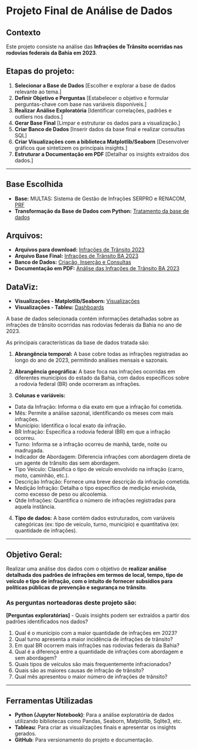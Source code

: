 # Projeto Final de Análise de Dados

## Contexto  
Este projeto consiste na análise das **Infrações de Trânsito ocorridas nas rodovias federais da Bahia em 2023**.  

## Etapas do projeto:
1. **Selecionar a Base de Dados** [Escolher e explorar a base de dados relevante ao tema.]
2. **Definir Objetivo e Perguntas**  [Estabelecer o objetivo e formular perguntas-chave com base nas variáveis disponíveis.]
3. **Realizar Análise Exploratória**  [Identificar correlações, padrões e outliers nos dados.]
4. **Gerar Base Final**  [Limpar e estruturar os dados para a visualização.]
5. **Criar Banco de Dados** [Inserir dados da base final e realizar consultas SQL]
6. **Criar Visualizações com a biblioteca Matplotlib/Seaborn**  [Desenvolver gráficos que sintetizem os principais insights.]
7. **Estruturar a Documentação em PDF**  [Detalhar os insights extraídos dos dados.]

---

## Base Escolhida 
- **Base:** MULTAS: Sistema de Gestão de Infrações SERPRO e RENACOM, [PRF](https://www.gov.br/prf/pt-br/acesso-a-informacao/dados-abertos/dados-abertos-da-prf)
- **Transformação da Base de Dados com Python:** [Tratamento da base de dados](https://github.com/bsjamile/on35-python-s17-s18-projeto-final/blob/main/material/projeto_infracoes-de-transito-BA-2023.ipynb)
## Arquivos:
- **Arquivos para download:** [Infrações de Trânsito 2023](https://drive.google.com/file/d/19ytlVs332DVxBgBbWUSFGBtgY46sx94b/view)
- **Arquivo Base Final:** [Infrações de Trânsito BA 2023](https://drive.google.com/file/d/1ZekmeioEv9i2RDwlCvx5KG1pNxEirWFr/view?usp=sharing)
- **Banco de Dados:** [Criação, Inserção e Consultas](https://drive.google.com/drive/folders/1NsSy3n-BtnGRFv4RsTd1uySDn5toIYZO?usp=drive_link)
- **Documentação em PDF:** [Análise das Infrações de Trânsito BA 2023](https://github.com/bsjamile/pretalab-exerc/blob/main/projeto_final_pretalab/infracoes_transito_pretalab_BA_2023.pdf)
## DataViz:
- **Visualizações - Matplotlib/Seaborn:** [Visualizações](https://github.com/bsjamile/on35-python-s17-s18-projeto-final/blob/main/material/projeto_infracoes-de-transito-BA-2023.ipynb)
- **Visualizações - Tableu:** [Dashboards](https://public.tableau.com/app/profile/jamile.barroso/viz/infracoes_transito_BA_2023/Story1_1)

A base de dados selecionada contém informações detalhadas sobre as infrações de trânsito ocorridas nas rodovias federais da Bahia no ano de 2023. 

As principais características da base de dados tratada são:

1. **Abrangência temporal:** A base cobre todas as infrações registradas ao longo do ano de 2023, permitindo análises mensais e sazonais.

2. **Abrangência geográfica:** A base foca nas infrações ocorridas em diferentes municípios do estado da Bahia, com dados específicos sobre a rodovia federal (BR) onde ocorreram as infrações.

3. **Colunas e variáveis:**

- Data da Infração: Informa o dia exato em que a infração foi cometida.
- Mês: Permite a análise sazonal, identificando os meses com mais infrações.
- Município: Identifica o local exato da infração.
- BR Infração: Especifica a rodovia federal (BR) em que a infração ocorreu.
- Turno: Informa se a infração ocorreu de manhã, tarde, noite ou madrugada.
- Indicador de Abordagem: Diferencia infrações com abordagem direta de um agente de trânsito das sem abordagem.
- Tipo Veículo: Classifica o tipo de veículo envolvido na infração (carro, moto, caminhão, etc.).
- Descrição Infração: Fornece uma breve descrição da infração cometida.
- Medição Infração: Detalha o tipo específico de medição envolvida, como excesso de peso ou alcoolemia.
- Qtde Infrações: Quantifica o número de infrações registradas para aquela instância.

4. **Tipo de dados:** A base contém dados estruturados, com variáveis categóricas (ex: tipo de veículo, turno, município) e quantitativa (ex: quantidade de infrações).

---
 
## Objetivo Geral:
Realizar uma análise dos dados com o objetivo de **realizar análise detalhada dos padrões de infrações em termos de local, tempo, tipo de veículo e tipo de infração, com o intuito de fornecer subsídios para políticas públicas de prevenção e segurança no trânsito**.  

### As perguntas norteadoras deste projeto são:  
**[Perguntas exploratórias]** - Quais insights podem ser extraídos a partir dos padrões identificados nos dados?

1. Qual é o município com a maior quantidade de infrações em 2023?
2. Qual turno apresenta a maior incidência de infrações de trânsito?
3. Em qual BR ocorrem mais infrações nas rodovias federais da Bahia?
4. Qual é a diferença entre a quantidade de infrações com abordagem e sem abordagem?
5. Quais tipos de veículos são mais frequentemente infracionados?
6. Quais são as maiores causas de infração de trânsito?
7. Qual mês apresentou o maior número de infrações de trânsito?

---

## Ferramentas Utilizadas  
- **Python (Jupyter Notebook)**: Para a análise exploratória de dados utilizando bibliotecas como Pandas, Seaborn, Matplotlib, Sqlite3, etc.  
- **Tableau**: Para criar as visualizações finais e apresentar os insights gerados.  
- **GitHub**: Para versionamento do projeto e documentação.  
